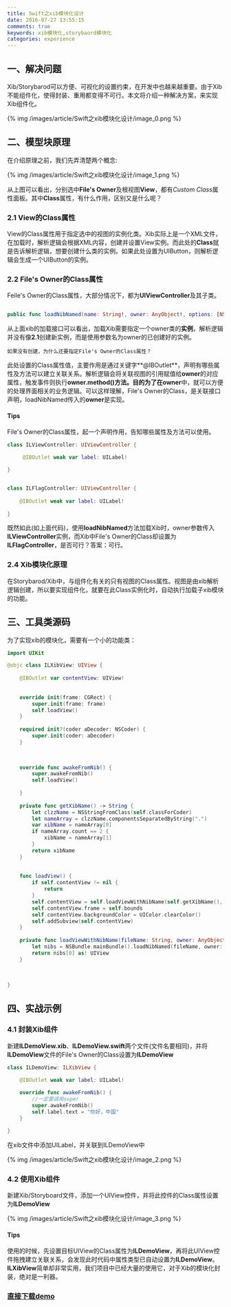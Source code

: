```yaml
---
title: Swift之xib模块化设计
date: 2016-07-27 13:55:15
comments: true
keywords: xib模块化,storybaord模块化
categories: experience
---
```

## 一、解决问题
Xib/Storybarod可以方便、可视化的设置约束，在开发中也越来越重要。由于Xib不能组件化，使得封装、重用都变得不可行。本文将介绍一种解决方案，来实现Xib组件化。

{% img /images/article/Swift之xib模块化设计/image_0.png %}

<!-- #### <font color="red">Red Leaf</font> 提供[Swift之xib模块化设计](http://00red.com/blog/2016/07/27/tips-swift-xib-modular-design/)技术支持 -->

<!-- more -->

## 二、模型块原理

在介绍原理之前，我们先弄清楚两个概念:

{% img /images/article/Swift之xib模块化设计/image_1.png %}

从上图可以看出，分别选中**File's Owner**及根视图**View**，都有*Custom Class*属性面板。其中**Class**属性，有什么作用，区别又是什么呢？

### 2.1 View的Class属性

 View的Class属性用于指定选中的视图的实例化类。Xib实际上是一个XML文件，在加载时，解析逻辑会根据XML内容，创建并设置View实例。而此处的**Class**就是告诉解析逻辑，想要创建什么类的实例。如果此处设置为UIButton，则解析逻辑会生成一个UIButton的实例。
 
 
### 2.2 File's Owner的Class属性
 
Feile's Owner的Class属性，大部分情况下，都为**UIViewController**及其子类。


``` swift

public func loadNibNamed(name: String!, owner: AnyObject!, options: [NSObject : AnyObject]!) -> [AnyObject]!


```

从上面xib的加载接口可以看出，加载Xib需要指定一个owner类的**实例**，解析逻辑并没有像**2.1**创建新实例，而是使用参数名为owner的已创建好的实例。

	如果没有创建，为什么还要指定File's Owner的Class属性？

此处设置的Class属性值，主要作用是通过关键字**@IBOutlet**，声明有哪些属性及方法可以建立关联关系。解析逻辑会将关联视图的引用赋值给**owner**的对应属性，触发事件则执行**owner.method()**方法。目的为了在**owner**中，就可以方便的处理界面相关的业务逻辑。可以这样理解，File's Owner的Class，是关联接口声明，loadNibNamed传入的**owner**是实现。

#### Tips
File's Owner的Class属性，起一个声明作用，告知哪些属性及方法可以使用。

``` swift
class ILViewController: UIViewController {

     @IBOutlet weak var label: UILabel!

}


class ILFlagController: UIViewController {
    
    @IBOutlet weak var label: UILabel!
    
}
```


既然如此(如上面代码)，使用**loadNibNamed**方法加载Xib时，owner参数传入**ILViewController**实例，而Xib中File's Owner的Class却设置为**ILFlagController**，是否可行？答案：可行。

### 2.4 Xib模块化原理
在Storybarod/Xib中，与组件化有关的只有视图的Class属性。视图是由xib解析逻辑创建，所以要实现组件化，就要在此Class实例化时，自动执行加载子xib模块的功能。

## 三、工具类源码
为了实现xib的模块化，需要有一个小的功能类：


``` swift
import UIKit

@objc class ILXibView: UIView {
    
    @IBOutlet var contentView: UIView!
    
    
    override init(frame: CGRect) {
        super.init(frame: frame)
        self.loadView()
    }
    
    required init?(coder aDecoder: NSCoder) {
        super.init(coder: aDecoder)
    }

    
    
    override func awakeFromNib() {
        super.awakeFromNib()
        self.loadView()
        
    }
    
    private func getXibName() -> String {
        let clzzName = NSStringFromClass(self.classForCoder)
        let nameArray = clzzName.componentsSeparatedByString(".")
        var xibName = nameArray[0]
        if nameArray.count == 2 {
            xibName = nameArray[1]
        }
        return xibName
    }
    
    
    func loadView() {
        if self.contentView != nil {
            return
        }
        self.contentView = self.loadViewWithNibName(self.getXibName(), owner: self)
        self.contentView.frame = self.bounds
        self.contentView.backgroundColor = UIColor.clearColor()
        self.addSubview(self.contentView)
    }
    
    private func loadViewWithNibName(fileName: String, owner: AnyObject) -> UIView {
        let nibs = NSBundle.mainBundle().loadNibNamed(fileName, owner: owner, options: nil)
        return nibs[0] as! UIView
    }
    
    
    
}
```

## 四、实战示例

### 4.1 封装Xib组件

新建**ILDemoView.xib**、**ILDemoView.swift**两个文件(文件名要相同)，并将**ILDemoView**文件的File's Owner的Class设置为**ILDemoView**

``` swift
class ILDemoView: ILXibView {

    @IBOutlet weak var label: UILabel!
    
    override func awakeFromNib() {
    	//一定要调用super
        super.awakeFromNib()
        self.label.text = "你好，中国"
    }

}
```

在xib文件中添加UILabel，并关联到ILDemoView中

{% img /images/article/Swift之xib模块化设计/image_2.png %}

### 4.2 使用Xib组件

新建Xib/Storyboard文件，添加一个UIView控件，并将此控件的Class属性设置为**ILDemoView**

{% img /images/article/Swift之xib模块化设计/image_3.png %}


#### Tips
使用的时候，先设置目标UIView的Class属性为**ILDemoView**，再将此UIView控件拖拽建立关联关系，会发现此时代码中属性类型已自动设置为**ILDemoView**。**ILXibView**简单却非常实用，我们项目中已经大量的使用它，对于Xib的模块化封装，绝对是一利器。

### [直接下载demo](http://00red.com/download/Swift之xib模块化设计/ILXibDemo.zip)